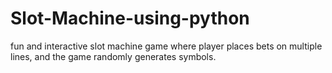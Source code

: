 # Slot-Machine-using-python


fun and interactive slot machine game where player places bets on multiple lines, and the game randomly generates symbols.
